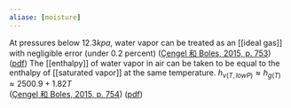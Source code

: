 ```yaml
---
aliase: [moisture]
---
```

At pressures below $12.3kpa$, water vapor can be treated as an [[ideal gas]] with negligible error (under 0.2 percent) ([Çengel 和 Boles, 2015, p. 753](zotero://select/library/items/FCMSUVW2)) ([pdf](zotero://open-pdf/library/items/DFP6L6PZ?page=753&annotation=RH6TI6LD))
The [[enthalpy]] of  water vapor in air can be taken to be equal to the enthalpy of [[saturated vapor]] at the same temperature. 
$h_{v (T, low P)} \approx h_{g (T)}\approx 2500.9+1.82T$    
([Çengel 和 Boles, 2015, p. 754](zotero://select/library/items/FCMSUVW2)) ([pdf](zotero://open-pdf/library/items/DFP6L6PZ?page=754&annotation=PKEKFH2T)) 